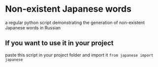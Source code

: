 # Non-existent Japanese words
a regular python script demonstrating the generation of non-existent Japanese words in Russian

## If you want to use it in your project
paste this script in your project folder and import it
```from japanese import japanese```

